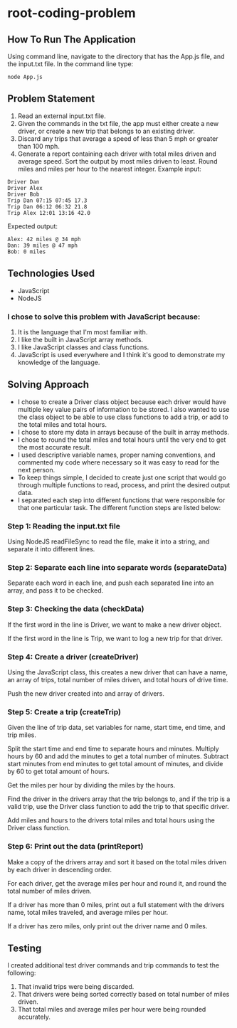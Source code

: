 # root-coding-problem

## How To Run The Application

Using command line, navigate to the directory that has the App.js file, and the input.txt file. In the command line type:
```
node App.js
```

## Problem Statement

1. Read an external input.txt file.
2. Given the commands in the txt file, the app must either create a new driver, or create a new trip that belongs to an existing driver.
3. Discard any trips that average a speed of less than 5 mph or greater than 100 mph.
4. Generate a report containing each driver with total miles driven and average speed. Sort the output by most miles driven to least. Round miles and miles per hour to the nearest integer.
Example input:

```
Driver Dan
Driver Alex
Driver Bob
Trip Dan 07:15 07:45 17.3
Trip Dan 06:12 06:32 21.8
Trip Alex 12:01 13:16 42.0
```

Expected output:

```
Alex: 42 miles @ 34 mph
Dan: 39 miles @ 47 mph
Bob: 0 miles
```

## Technologies Used

* JavaScript
* NodeJS
### I chose to solve this problem with JavaScript because:
1. It is the language that I'm most familiar with.
2. I like the built in JavaScript array methods.
3. I like JavaScript classes and class functions.
4. JavaScript is used everywhere and I think it's good to demonstrate my knowledge of the language.

## Solving Approach

* I chose to create a Driver class object because each driver would have multiple key value pairs of information to be stored. I also wanted to use the class object to be able to use class functions to add a trip, or add to the total miles and total hours.
* I chose to store my data in arrays because of the built in array methods.
* I chose to round the total miles and total hours until the very end to get the most accurate result.
* I used descriptive variable names, proper naming conventions, and commented my code where necessary so it was easy to read for the next person.
* To keep things simple, I decided to create just one script that would go through multiple functions to read, process, and print the desired output data.
* I separated each step into different functions that were responsible for that one particular task. The different function steps are listed below:

### Step 1: Reading the input.txt file
Using NodeJS readFileSync to read the file, make it into a string, and separate it into different lines.
### Step 2: Separate each line into separate words (separateData)
Separate each word in each line, and push each separated line into an array, and pass it to be checked.
### Step 3: Checking the data (checkData)
If the first word in the line is Driver, we want to make a new driver object.

If the first word in the line is Trip, we want to log a new trip for that driver.
### Step 4: Create a driver (createDriver)
Using the JavaScript class, this creates a new driver that can have a name, an array of trips, total number of miles driven, and total hours of drive time.

Push the new driver created into and array of drivers.
### Step 5: Create a trip (createTrip)
Given the line of trip data, set variables for name, start time, end time, and trip miles.

Split the start time and end time to separate hours and minutes. Multiply hours by 60 and add the minutes to get a total number of minutes. Subtract start minutes from end minutes to get total amount of minutes, and divide by 60 to get total amount of hours.

Get the miles per hour by dividing the miles by the hours.

Find the driver in the drivers array that the trip belongs to, and if the trip is a valid trip, use the Driver class function to add the trip to that specific driver.

Add miles and hours to the drivers total miles and total hours using the Driver class function.
### Step 6: Print out the data (printReport)
Make a copy of the drivers array and sort it based on the total miles driven by each driver in descending order.

For each driver, get the average miles per hour and round it, and round the total number of miles driven.

If a driver has more than 0 miles, print out a full statement with the drivers name, total miles traveled, and average miles per hour.

If a driver has zero miles, only print out the driver name and 0 miles.

## Testing

I created additional test driver commands and trip commands to test the following:
1. That invalid trips were being discarded.
2. That drivers were being sorted correctly based on total number of miles driven.
3. That total miles and average miles per hour were being rounded accurately.
